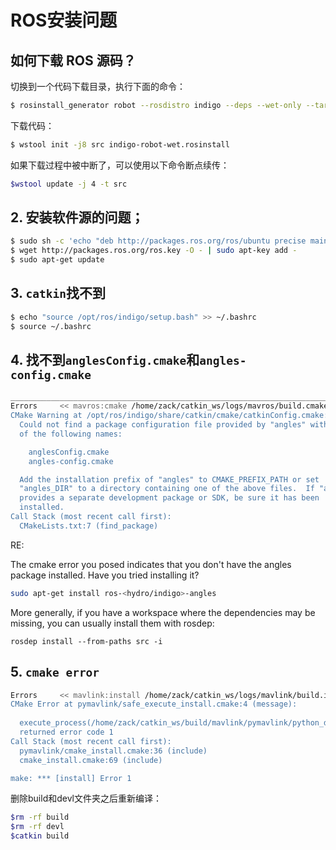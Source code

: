 # ROS安装问题

## 如何下载 ROS 源码？

切换到一个代码下载目录，执行下面的命令：

```bash
$ rosinstall_generator robot --rosdistro indigo --deps --wet-only --tar > indigo-robot-wet.rosinstall
```

下载代码：

```bash
$ wstool init -j8 src indigo-robot-wet.rosinstall
```

如果下载过程中被中断了，可以使用以下命令断点续传：

```bash
$wstool update -j 4 -t src
```


## 2. 安装软件源的问题；

```bash
$ sudo sh -c 'echo "deb http://packages.ros.org/ros/ubuntu precise main" > /etc/apt/sources.list.d/ros-latest.list'
$ wget http://packages.ros.org/ros.key -O - | sudo apt-key add -
$ sudo apt-get update
```

## 3. `catkin`找不到

```bash
$ echo "source /opt/ros/indigo/setup.bash" >> ~/.bashrc
$ source ~/.bashrc
```


## 4. 找不到`anglesConfig.cmake`和`angles-config.cmake`

```bash
_______________________________________________________________________________
Errors     << mavros:cmake /home/zack/catkin_ws/logs/mavros/build.cmake.001.log
CMake Warning at /opt/ros/indigo/share/catkin/cmake/catkinConfig.cmake:76 (find_package):
  Could not find a package configuration file provided by "angles" with any
  of the following names:

    anglesConfig.cmake
    angles-config.cmake

  Add the installation prefix of "angles" to CMAKE_PREFIX_PATH or set
  "angles_DIR" to a directory containing one of the above files.  If "angles"
  provides a separate development package or SDK, be sure it has been
  installed.
Call Stack (most recent call first):
  CMakeLists.txt:7 (find_package)
```

RE:  

The cmake error you posed indicates that you don't have the angles package installed. Have you tried installing it?  

```bash
sudo apt-get install ros-<hydro/indigo>-angles
```

More generally, if you have a workspace where the dependencies may be missing, you can usually install them with rosdep:

```
rosdep install --from-paths src -i
```

## 5. `cmake error`

```bash
Errors     << mavlink:install /home/zack/catkin_ws/logs/mavlink/build.install.003.log
CMake Error at pymavlink/safe_execute_install.cmake:4 (message):
  
  execute_process(/home/zack/catkin_ws/build/mavlink/pymavlink/python_distutils_install.sh)
  returned error code 1
Call Stack (most recent call first):
  pymavlink/cmake_install.cmake:36 (include)
  cmake_install.cmake:69 (include)

make: *** [install] Error 1
```

 删除build和devl文件夹之后重新编译：
 
 ```bash
 $rm -rf build
 $rm -rf devl
 $catkin build
 ```
 
